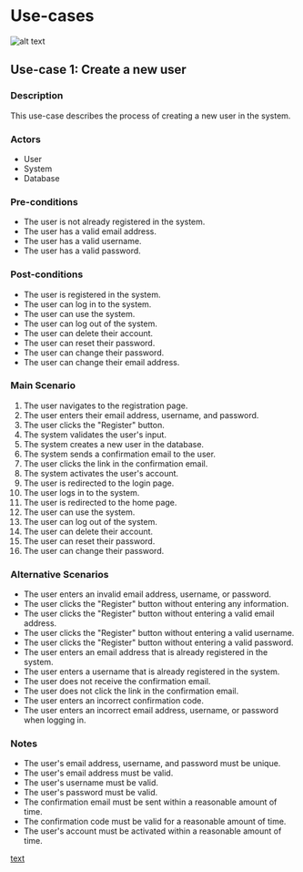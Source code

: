 # Use-cases

![alt text](../Use-Case-Diagrams-(EA)/HoppyBrew.bmp)

## Use-case 1: Create a new user

### Description

This use-case describes the process of creating a new user in the system.

### Actors

- User
- System
- Database

### Pre-conditions

- The user is not already registered in the system.
- The user has a valid email address.
- The user has a valid username.
- The user has a valid password.

### Post-conditions

- The user is registered in the system.
- The user can log in to the system.
- The user can use the system.
- The user can log out of the system.
- The user can delete their account.
- The user can reset their password.
- The user can change their password.
- The user can change their email address.

### Main Scenario

1. The user navigates to the registration page.
2. The user enters their email address, username, and password.
3. The user clicks the "Register" button.
4. The system validates the user's input.
5. The system creates a new user in the database.
6. The system sends a confirmation email to the user.
7. The user clicks the link in the confirmation email.
8. The system activates the user's account.
9. The user is redirected to the login page.
10. The user logs in to the system.
11. The user is redirected to the home page.
12. The user can use the system.
13. The user can log out of the system.
14. The user can delete their account.
15. The user can reset their password.
16. The user can change their password.

### Alternative Scenarios

- The user enters an invalid email address, username, or password.
- The user clicks the "Register" button without entering any information.
- The user clicks the "Register" button without entering a valid email address.
- The user clicks the "Register" button without entering a valid username.
- The user clicks the "Register" button without entering a valid password.
- The user enters an email address that is already registered in the system.
- The user enters a username that is already registered in the system.
- The user does not receive the confirmation email.
- The user does not click the link in the confirmation email.
- The user enters an incorrect confirmation code.
- The user enters an incorrect email address, username, or password when logging in.

### Notes

- The user's email address, username, and password must be unique.
- The user's email address must be valid.
- The user's username must be valid.
- The user's password must be valid.
- The confirmation email must be sent within a reasonable amount of time.
- The confirmation code must be valid for a reasonable amount of time.
- The user's account must be activated within a reasonable amount of time.

[text](plantuml/UseCase1.puml)

